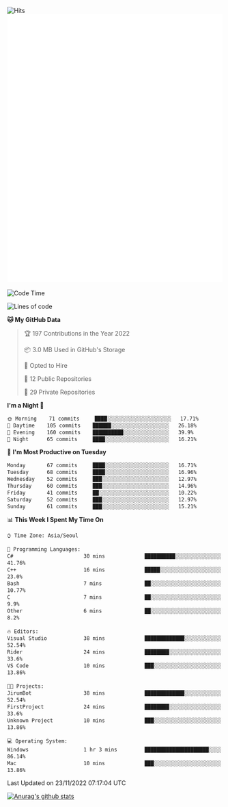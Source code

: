 ![Hits](https://hits.seeyoufarm.com/api/count/incr/badge.svg?url=https%3A%2F%2Fgithub.com%2Fkokose1234&count_bg=%2379C83D&title_bg=%23555555&icon=apple.svg&icon_color=%23E7E7E7&title=hits&edge_flat=false)
<br/>
![Metrics](https://github.com/kokose1234/kokose1234/blob/main/github-metrics.svg)

<!--START_SECTION:waka-->
![Code Time](http://img.shields.io/badge/Code%20Time-714%20hrs%2052%20mins-blue)

![Lines of code](https://img.shields.io/badge/From%20Hello%20World%20I%27ve%20Written-884%20Thousand%20lines%20of%20code-blue)

**🐱 My GitHub Data** 

> 🏆 197 Contributions in the Year 2022
 > 
> 📦 3.0 MB Used in GitHub's Storage 
 > 
> 💼 Opted to Hire
 > 
> 📜 12 Public Repositories 
 > 
> 🔑 29 Private Repositories  
 > 
**I'm a Night 🦉** 

```text
🌞 Morning    71 commits     ████░░░░░░░░░░░░░░░░░░░░░   17.71% 
🌆 Daytime    105 commits    ██████░░░░░░░░░░░░░░░░░░░   26.18% 
🌃 Evening    160 commits    ██████████░░░░░░░░░░░░░░░   39.9% 
🌙 Night      65 commits     ████░░░░░░░░░░░░░░░░░░░░░   16.21%

```
📅 **I'm Most Productive on Tuesday** 

```text
Monday       67 commits     ████░░░░░░░░░░░░░░░░░░░░░   16.71% 
Tuesday      68 commits     ████░░░░░░░░░░░░░░░░░░░░░   16.96% 
Wednesday    52 commits     ███░░░░░░░░░░░░░░░░░░░░░░   12.97% 
Thursday     60 commits     ███░░░░░░░░░░░░░░░░░░░░░░   14.96% 
Friday       41 commits     ██░░░░░░░░░░░░░░░░░░░░░░░   10.22% 
Saturday     52 commits     ███░░░░░░░░░░░░░░░░░░░░░░   12.97% 
Sunday       61 commits     ███░░░░░░░░░░░░░░░░░░░░░░   15.21%

```


📊 **This Week I Spent My Time On** 

```text
⌚︎ Time Zone: Asia/Seoul

💬 Programming Languages: 
C#                       30 mins             ██████████░░░░░░░░░░░░░░░   41.76% 
C++                      16 mins             █████░░░░░░░░░░░░░░░░░░░░   23.0% 
Bash                     7 mins              ██░░░░░░░░░░░░░░░░░░░░░░░   10.77% 
C                        7 mins              ██░░░░░░░░░░░░░░░░░░░░░░░   9.9% 
Other                    6 mins              ██░░░░░░░░░░░░░░░░░░░░░░░   8.2%

🔥 Editors: 
Visual Studio            38 mins             █████████████░░░░░░░░░░░░   52.54% 
Rider                    24 mins             ████████░░░░░░░░░░░░░░░░░   33.6% 
VS Code                  10 mins             ███░░░░░░░░░░░░░░░░░░░░░░   13.86%

🐱‍💻 Projects: 
JirumBot                 38 mins             █████████████░░░░░░░░░░░░   52.54% 
FirstProject             24 mins             ████████░░░░░░░░░░░░░░░░░   33.6% 
Unknown Project          10 mins             ███░░░░░░░░░░░░░░░░░░░░░░   13.86%

💻 Operating System: 
Windows                  1 hr 3 mins         █████████████████████░░░░   86.14% 
Mac                      10 mins             ███░░░░░░░░░░░░░░░░░░░░░░   13.86%

```


 Last Updated on 23/11/2022 07:17:04 UTC
<!--END_SECTION:waka-->

[![Anurag's github stats](https://github-readme-stats.vercel.app/api?username=kokose1234&theme=dracula)](https://github.com/anuraghazra/github-readme-stats)



	
